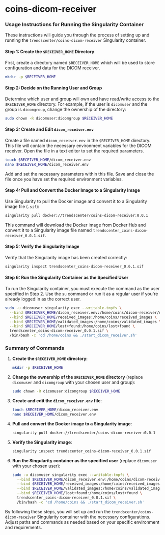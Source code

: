 # coins-dicom-receiver
### Usage Instructions for Running the Singularity Container
These instructions will guide you through the process of setting up and running the `trendscenter/coins-dicom-receiver` Singularity container.
#### Step 1: Create the `$RECEIVER_HOME` Directory
First, create a directory named `$RECEIVER_HOME` which will be used to store configuration and data for the DICOM receiver.
```bash
mkdir -p $RECEIVER_HOME
```
#### Step 2: Decide on the Running User and Group
Determine which user and group will own and have read/write access to the `$RECEIVER_HOME` directory. For example, if the user is `dicomuser` and the group is `dicomgroup`, change the ownership of the directory:
```bash
sudo chown -R dicomuser:dicomgroup $RECEIVER_HOME
```
#### Step 3: Create and Edit `dicom_receiver.env`
Create a file named `dicom_receiver.env` in the `$RECEIVER_HOME` directory. This file will contain the necessary environment variables for the DICOM receiver. Open the file in a text editor to set the required parameters.
```bash
touch $RECEIVER_HOME/dicom_receiver.env
nano $RECEIVER_HOME/dicom_receiver.env
```
Add and set the necessary parameters within this file. Save and close the file once you have set the required environment variables.
#### Step 4: Pull and Convert the Docker Image to a Singularity Image
Use Singularity to pull the Docker image and convert it to a Singularity image file (`.sif`):
```bash
singularity pull docker://trendscenter/coins-dicom-receiver:0.0.1
```
This command will download the Docker image from Docker Hub and convert it to a Singularity image file named `trendscenter_coins-dicom-receiver_0.0.1.sif`.
#### Step 5: Verify the Singularity Image
Verify that the Singularity image has been created correctly:
```bash
singularity inspect trendscenter_coins-dicom-receiver_0.0.1.sif
```
#### Step 6: Run the Singularity Container as the Specified User
To run the Singularity container, you must execute the command as the user specified in Step 2. Use the `su` command or run it as a regular user if you're already logged in as the correct user.
```bash
sudo -u dicomuser singularity exec --writable-tmpfs \
  --bind $RECEIVER_HOME/dicom_receiver.env:/home/coins/dicom-receiver/utilities/dicom_receiver.env \
  --bind $RECEIVER_HOME/received_images:/home/coins/received_images \
  --bind $RECEIVER_HOME/validated_images:/home/coins/validated_images \
  --bind $RECEIVER_HOME/lost+found:/home/coins/lost+found \
  trendscenter_coins-dicom-receiver_0.0.1.sif \
  /bin/bash -c 'cd /home/coins && ./start_dicom_receiver.sh'
```
### Summary of Commands
1. **Create the `$RECEIVER_HOME` directory**:
    ```bash
    mkdir -p $RECEIVER_HOME
    ```
2. **Change the ownership of the `$RECEIVER_HOME` directory** (replace `dicomuser` and `dicomgroup` with your chosen user and group):
    ```bash
    sudo chown -R dicomuser:dicomgroup $RECEIVER_HOME
    ```
3. **Create and edit the `dicom_receiver.env` file**:
    ```bash
    touch $RECEIVER_HOME/dicom_receiver.env
    nano $RECEIVER_HOME/dicom_receiver.env
    ```
4. **Pull and convert the Docker image to a Singularity image**:
    ```bash
    singularity pull docker://trendscenter/coins-dicom-receiver:0.0.1
    ```
5. **Verify the Singularity image**:
    ```bash
    singularity inspect trendscenter_coins-dicom-receiver_0.0.1.sif
    ```
6. **Run the Singularity container as the specified user** (replace `dicomuser` with your chosen user):
    ```bash
    sudo -u dicomuser singularity exec --writable-tmpfs \
      --bind $RECEIVER_HOME/dicom_receiver.env:/home/coins/dicom-receiver/utilities/dicom_receiver.env \
      --bind $RECEIVER_HOME/received_images:/home/coins/received_images \
      --bind $RECEIVER_HOME/validated_images:/home/coins/validated_images \
      --bind $RECEIVER_HOME/lost+found:/home/coins/lost+found \
      trendscenter_coins-dicom-receiver_0.0.1.sif \
      /bin/bash -c 'cd /home/coins && ./start_dicom_receiver.sh'
    ```
By following these steps, you will set up and run the `trendscenter/coins-dicom-receiver` Singularity container with the necessary configurations. Adjust paths and commands as needed based on your specific environment and requirements.

